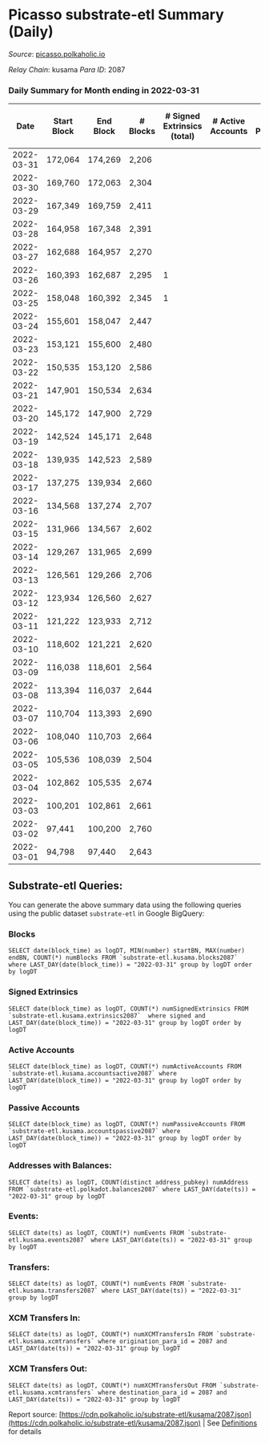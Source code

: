 # Picasso substrate-etl Summary (Daily)

_Source_: [picasso.polkaholic.io](https://picasso.polkaholic.io)

*Relay Chain*: kusama
*Para ID*: 2087



### Daily Summary for Month ending in 2022-03-31


| Date | Start Block | End Block | # Blocks | # Signed Extrinsics (total) | # Active Accounts | # Passive | # New | # Addresses with Balances | # Events | # Transfers | # XCM Transfers In | # XCM Transfers Out | Issues | 
| ---- | ----------- | --------- | -------- | --------------------------- | ----------------- | --------- | ----- | ------------------------- | -------- | ----------- | ------------------ | ------------------- | ------ |
| 2022-03-31 | 172,064 | 174,269 | 2,206 |  |  |  |  | 8 | 4,413 |   |   |   |  |
| 2022-03-30 | 169,760 | 172,063 | 2,304 |  |  |  |  | 8 | 4,609 |   |   |   |  |
| 2022-03-29 | 167,349 | 169,759 | 2,411 |  |  |  |  | 8 | 4,824 |   |   |   |  |
| 2022-03-28 | 164,958 | 167,348 | 2,391 |  |  |  |  | 8 | 4,783 |   |   |   |  |
| 2022-03-27 | 162,688 | 164,957 | 2,270 |  |  |  |  | 8 | 4,541 |   |   |   |  |
| 2022-03-26 | 160,393 | 162,687 | 2,295 | 1 |  |  |  | 8 | 4,596 |   |   |   |  |
| 2022-03-25 | 158,048 | 160,392 | 2,345 | 1 |  |  |  | 8 | 4,698 |   |   |   |  |
| 2022-03-24 | 155,601 | 158,047 | 2,447 |  |  |  |  | 8 | 4,895 |   |   |   |  |
| 2022-03-23 | 153,121 | 155,600 | 2,480 |  |  |  |  | 8 | 4,961 |   |   |   |  |
| 2022-03-22 | 150,535 | 153,120 | 2,586 |  |  |  |  | 8 | 5,177 |   |   |   |  |
| 2022-03-21 | 147,901 | 150,534 | 2,634 |  |  |  |  | 8 | 5,269 |   |   |   |  |
| 2022-03-20 | 145,172 | 147,900 | 2,729 |  |  |  |  | 8 | 5,460 |   |   |   |  |
| 2022-03-19 | 142,524 | 145,171 | 2,648 |  |  |  |  | 8 | 5,297 |   |   |   |  |
| 2022-03-18 | 139,935 | 142,523 | 2,589 |  |  |  |  | 8 | 5,180 |   |   |   |  |
| 2022-03-17 | 137,275 | 139,934 | 2,660 |  |  |  |  | 8 | 5,321 |   |   |   |  |
| 2022-03-16 | 134,568 | 137,274 | 2,707 |  |  |  |  | 8 | 5,416 |   |   |   |  |
| 2022-03-15 | 131,966 | 134,567 | 2,602 |  |  |  |  | 8 | 5,205 |   |   |   |  |
| 2022-03-14 | 129,267 | 131,965 | 2,699 |  |  |  |  | 8 | 5,400 |   |   |   |  |
| 2022-03-13 | 126,561 | 129,266 | 2,706 |  |  |  |  | 8 | 5,413 |   |   |   |  |
| 2022-03-12 | 123,934 | 126,560 | 2,627 |  |  |  |  | 8 | 5,256 |   |   |   |  |
| 2022-03-11 | 121,222 | 123,933 | 2,712 |  |  |  |  | 8 | 5,425 |   |   |   |  |
| 2022-03-10 | 118,602 | 121,221 | 2,620 |  |  |  |  | 8 | 5,242 |   |   |   |  |
| 2022-03-09 | 116,038 | 118,601 | 2,564 |  |  |  |  | 8 | 5,129 |   |   |   |  |
| 2022-03-08 | 113,394 | 116,037 | 2,644 |  |  |  |  | 8 | 5,290 |   |   |   |  |
| 2022-03-07 | 110,704 | 113,393 | 2,690 |  |  |  |  | 8 | 5,381 |   |   |   |  |
| 2022-03-06 | 108,040 | 110,703 | 2,664 |  |  |  |  | 8 | 5,329 |   |   |   |  |
| 2022-03-05 | 105,536 | 108,039 | 2,504 |  |  |  |  | 8 | 5,010 |   |   |   |  |
| 2022-03-04 | 102,862 | 105,535 | 2,674 |  |  |  |  | 8 | 5,349 |   |   |   |  |
| 2022-03-03 | 100,201 | 102,861 | 2,661 |  |  |  |  | 8 | 5,327 |   |   |   |  |
| 2022-03-02 | 97,441 | 100,200 | 2,760 |  |  |  |  | 8 | 5,521 |   |   |   |  |
| 2022-03-01 | 94,798 | 97,440 | 2,643 |  |  |  |  | 8 | 5,288 |   |   |   |  |

## Substrate-etl Queries:
You can generate the above summary data using the following queries using the public dataset `substrate-etl` in Google BigQuery:


### Blocks
```
SELECT date(block_time) as logDT, MIN(number) startBN, MAX(number) endBN, COUNT(*) numBlocks FROM `substrate-etl.kusama.blocks2087`  where LAST_DAY(date(block_time)) = "2022-03-31" group by logDT order by logDT
```


### Signed Extrinsics
```
SELECT date(block_time) as logDT, COUNT(*) numSignedExtrinsics FROM `substrate-etl.kusama.extrinsics2087`  where signed and LAST_DAY(date(block_time)) = "2022-03-31" group by logDT order by logDT
```


### Active Accounts
```
SELECT date(block_time) as logDT, COUNT(*) numActiveAccounts FROM `substrate-etl.kusama.accountsactive2087` where LAST_DAY(date(block_time)) = "2022-03-31" group by logDT order by logDT
```


### Passive Accounts
```
SELECT date(block_time) as logDT, COUNT(*) numPassiveAccounts FROM `substrate-etl.kusama.accountspassive2087` where LAST_DAY(date(block_time)) = "2022-03-31" group by logDT order by logDT
```


### Addresses with Balances:
```
SELECT date(ts) as logDT, COUNT(distinct address_pubkey) numAddress FROM `substrate-etl.polkadot.balances2087` where LAST_DAY(date(ts)) = "2022-03-31" group by logDT
```


### Events:
```
SELECT date(ts) as logDT, COUNT(*) numEvents FROM `substrate-etl.kusama.events2087` where LAST_DAY(date(ts)) = "2022-03-31" group by logDT
```


### Transfers:
```
SELECT date(ts) as logDT, COUNT(*) numEvents FROM `substrate-etl.kusama.transfers2087` where LAST_DAY(date(ts)) = "2022-03-31" group by logDT
```


### XCM Transfers In:
```
SELECT date(ts) as logDT, COUNT(*) numXCMTransfersIn FROM `substrate-etl.kusama.xcmtransfers` where origination_para_id = 2087 and LAST_DAY(date(ts)) = "2022-03-31" group by logDT
```


### XCM Transfers Out:
```
SELECT date(ts) as logDT, COUNT(*) numXCMTransfersOut FROM `substrate-etl.kusama.xcmtransfers` where destination_para_id = 2087 and LAST_DAY(date(ts)) = "2022-03-31" group by logDT
```



Report source: [https://cdn.polkaholic.io/substrate-etl/kusama/2087.json](https://cdn.polkaholic.io/substrate-etl/kusama/2087.json) | See [Definitions](/DEFINITIONS.md) for details
